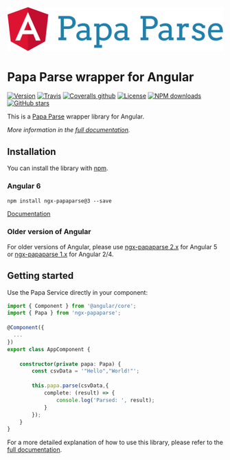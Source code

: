 ![Logo](https://raw.githubusercontent.com/alberthaff/ngx-papaparse/master/assets/ngx-papaparse.svg?sanitize=true)

# Papa Parse wrapper for Angular

[![Version](https://img.shields.io/npm/v/ngx-papaparse.svg?style=flat-square)](https://www.npmjs.com/package/ngx-papaparse)
[![Travis](https://img.shields.io/travis/alberthaff/ngx-papaparse/master.svg?style=flat-square)](https://travis-ci.org/alberthaff/ngx-papaparse)
[![Coveralls github](https://img.shields.io/coveralls/github/alberthaff/ngx-papaparse.svg?style=flat-square)](https://coveralls.io/github/alberthaff/ngx-papaparse)
[![License](https://img.shields.io/npm/l/ngx-papaparse.svg?style=flat-square)](https://github.com/alberthaff/ngx-papaparse/blob/master/LICENSE.md)
[![NPM downloads](https://img.shields.io/npm/dt/ngx-papaparse.svg?style=flat-square)](https://www.npmjs.com/package/ngx-papaparse)
[![GitHub stars](https://img.shields.io/github/stars/alberthaff/ngx-papaparse.svg?label=Stars&style=flat-square)](https://github.com/alberthaff/ngx-papaparse)

This is a [Papa Parse](https://github.com/mholt/PapaParse) wrapper library for Angular.

<i>More information in the [full documentation](https://alberthaff.dk/projects/ngx-papaparse/docs/v3).</i>

## Installation
You can install the library with [npm](https://npmjs.com).

### Angular 6

    npm install ngx-papaparse@3 --save
    
[Documentation](https://alberthaff.dk/projects/ngx-papaparse/docs/v3)


### Older version of Angular

For older versions of Angular, please use [ngx-papaparse 2.x](https://alberthaff.dk/projects/ngx-papaparse/docs/v2) for Angular 5 or [ngx-papaparse 1.x](https://alberthaff.dk/projects/ngx-papaparse/docs/v1) for Angular 2/4.

## Getting started

Use the Papa Service directly in your component:

```typescript
import { Component } from '@angular/core';
import { Papa } from 'ngx-papaparse';

@Component({
  ...
})
export class AppComponent {

    constructor(private papa: Papa) {
        const csvData = '"Hello","World!"';
        
        this.papa.parse(csvData,{
            complete: (result) => {
                console.log('Parsed: ', result);
            }
        });
    }
}
``` 


For a more detailed explanation of how to use this library, please refer to the [full documentation](https://alberthaff.dk/projects/ngx-papaparse/docs/v3). 
